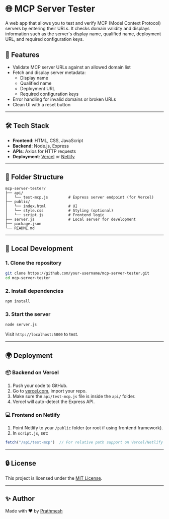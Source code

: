 # 🌐 MCP Server Tester

A web app that allows you to test and verify MCP (Model Context Protocol) servers by entering their URLs. It checks domain validity and displays information such as the server's display name, qualified name, deployment URL, and required configuration keys.



## 🚀 Features

- Validate MCP server URLs against an allowed domain list
- Fetch and display server metadata:
  - Display name
  - Qualified name
  - Deployment URL
  - Required configuration keys
- Error handling for invalid domains or broken URLs
- Clean UI with a reset button

---

## 🛠️ Tech Stack

- **Frontend**: HTML, CSS, JavaScript
- **Backend**: Node.js, Express
- **APIs**: Axios for HTTP requests
- **Deployment**: [Vercel](https://vercel.com) or [Netlify](https://netlify.com)

---

## 📁 Folder Structure

```
mcp-server-tester/
├── api/
│   └── test-mcp.js         # Express server endpoint (for Vercel)
├── public/
│   └── index.html          # UI
│   └── style.css           # Styling (optional)
│   └── script.js           # Frontend logic
├── server.js               # Local server for development
├── package.json
└── README.md
```

---

## 🔧 Local Development

### 1. Clone the repository

```bash
git clone https://github.com/your-username/mcp-server-tester.git
cd mcp-server-tester
```

### 2. Install dependencies

```bash
npm install
```

### 3. Start the server

```bash
node server.js
```

Visit `http://localhost:5000` to test.

---

## 🌍 Deployment

### 📦 Backend on Vercel
1. Push your code to GitHub.
2. Go to [vercel.com](https://vercel.com), import your repo.
3. Make sure the `api/test-mcp.js` file is inside the `api/` folder.
4. Vercel will auto-detect the Express API.

### 💻 Frontend on Netlify
1. Point Netlify to your `/public` folder (or root if using frontend framework).
2. In `script.js`, set:
```js
fetch("/api/test-mcp")  // For relative path support on Vercel/Netlify
```

---

## 🔒 License

This project is licensed under the [MIT License](LICENSE).

---

## ✨ Author

Made with ❤️ by [Prathmesh](https://github.com/prathmesh-git)
